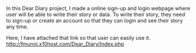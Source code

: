 In this Dear Diary project, I made a online sign-up and login webpage where user will be able to write their story or data. To write their story, they need to sign-up or create an account so that they can login and see their story any time. 

Here, I have attached that link so that user can easily use it. 
http://fmunni.x10host.com/Dear_Diary/Index.php

